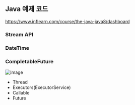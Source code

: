 ## Java 예제 코드
https://www.inflearn.com/course/the-java-java8/dashboard

### Stream API

### DateTime

### CompletableFuture

![image](https://user-images.githubusercontent.com/50076031/125734275-c5cc6ed3-40ca-4683-9374-197e4ba200ca.png)

- Thread
- Executors(ExecutorService)
- Callable
- Future
